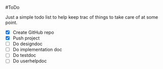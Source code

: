 #ToDo

Just a simple todo list to help keep trac of things to take care of at some point.

- [x] Create GitHub repo
- [x] Push project
- [ ] Do designdoc
- [ ] Do implementation doc
- [ ] Do testdoc
- [ ] Do userhelpdoc
